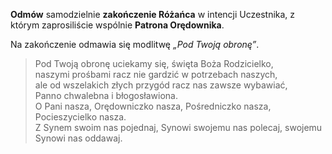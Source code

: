 **Odmów** samodzielnie **zakończenie Różańca** w intencji Uczestnika, z którym zaprosiliście wspólnie **Patrona Orędownika**.

 Na zakończenie odmawia się modlitwę _„Pod Twoją obronę”_.
> Pod Twoją obronę uciekamy się, święta Boża Rodzicielko,  
> naszymi prośbami racz nie gardzić w potrzebach naszych,  
> ale od wszelakich złych przygód racz nas zawsze wybawiać,  
> Panno chwalebna i błogosławiona.  
> O Pani nasza, Orędowniczko nasza, Pośredniczko nasza, Pocieszycielko nasza.  
> Z Synem swoim nas pojednaj, Synowi swojemu nas polecaj, swojemu Synowi nas oddawaj.
